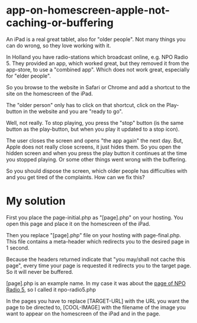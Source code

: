 # app-on-homescreen-apple-not-caching-or-buffering

An iPad is a real great tablet, also for "older people". Not many things you can do wrong, so they love working with it.

In Holland you have radio-stations which broadcast online, e.g. NPO Radio 5. They provided an app, which worked great, but they removed it from the app-store, to use a "combined app". Which does not work great, especially for "elder people".

So you browse to the website in Safari or Chrome and add a shortcut to the site on the homescreen of the iPad. 

The "older person" only has to click on that shortcut, click on the Play-button in the website and you are "ready to go".


Well, not really. To stop playing, you press the "stop" button (is the same button as the play-button, but when you play it updated to a stop icon).

The user closes the screen and opens "the app again" the next day. But, Apple does not really close screens, it just hides them. So you open the hidden screen and when you press the play button it continues at the time you stopped playing. Or some other things went wrong with the buffering.

So you should dispose the screen, which older people has difficulties with and you get tired of the complaints. How can we fix this?


# My solution

First you place the page-initial.php as "[page].php" on your hosting. You open this page and place it on the homescreen of the iPad.

Then you replace "[page].php" file on your hosting with page-final.php. This file contains a meta-header which redirects you to the desired page in 1 second.

Because the headers returned indicate that "you may/shall not cache this page", every time your page is requested it redirects you to the target page. So it will never be buffered.

[page].php is an example name. In my case it was about the [page of NPO Radio 5](https://www.nporadio5.nl/), so I called it npo-radio5.php

In the pages you have to replace [TARGET-URL] with the URL you want the page to be directed to, [COOL-IMAGE] with the filename of the image you want to appear on the homescreen of the iPad and in the page.